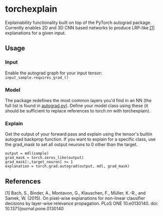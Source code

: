 # torchexplain
Explainability functionality built on top of the PyTorch autograd package. Currently enables 2D and 3D CNN based networks to produce LRP-like [[1]](#1) explanations for a given input.

## Usage
### Input
Enable the autograd graph for your input tensor:
`input_sample.requires_grad_()`
### Model
The package redefines the most common layers you'd find in an NN (the full list is found in [autograd.py](./explain/autograd.py)). Define your model class using these (it should be sufficient to replace references to torch.nn with torchexplain).
### Explain
Get the output of your forward pass and explain using the tensor's builtin autograd backprop function. If you want to explain for a specific class, use the grad_mask to set all output neurons to 0 other than the target.
```
output = mdl(sample)
grad_mask = torch.zeros_like(output)
grad_mask[:,target_neuron] += 1
explanation = torch.grad.autograd(output, mdl, grad_mask)
```
## References
<a id="1">[1]</a> 
Bach, S., Binder, A., Montavon, G., Klauschen, F., Müller, K.-R., and Samek, W. (2015).
On pixel-wise explanations for non-linear classifier decisions by layer-wise relevance propagation.
PLoS ONE 10:e0130140. doi: 10.1371/journal.pone.0130140
